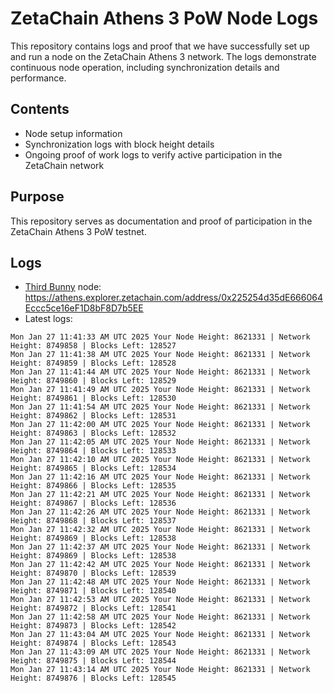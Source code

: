 # ZetaChain Athens 3 PoW Node Logs
This repository contains logs and proof that we have successfully set up and run a node on the ZetaChain Athens 3 network. The logs demonstrate continuous node operation, including synchronization details and performance.

## Contents
- Node setup information
- Synchronization logs with block height details
- Ongoing proof of work logs to verify active participation in the ZetaChain network

## Purpose
This repository serves as documentation and proof of participation in the ZetaChain Athens 3 PoW testnet.

## Logs

- [Third Bunny](https://thirdbunny.xyz/) node: https://athens.explorer.zetachain.com/address/0x225254d35dE666064Eccc5ce16eF1D8bF8D7b5EE
- Latest logs:
```
Mon Jan 27 11:41:33 AM UTC 2025 Your Node Height: 8621331 | Network Height: 8749858 | Blocks Left: 128527
Mon Jan 27 11:41:38 AM UTC 2025 Your Node Height: 8621331 | Network Height: 8749859 | Blocks Left: 128528
Mon Jan 27 11:41:44 AM UTC 2025 Your Node Height: 8621331 | Network Height: 8749860 | Blocks Left: 128529
Mon Jan 27 11:41:49 AM UTC 2025 Your Node Height: 8621331 | Network Height: 8749861 | Blocks Left: 128530
Mon Jan 27 11:41:54 AM UTC 2025 Your Node Height: 8621331 | Network Height: 8749862 | Blocks Left: 128531
Mon Jan 27 11:42:00 AM UTC 2025 Your Node Height: 8621331 | Network Height: 8749863 | Blocks Left: 128532
Mon Jan 27 11:42:05 AM UTC 2025 Your Node Height: 8621331 | Network Height: 8749864 | Blocks Left: 128533
Mon Jan 27 11:42:10 AM UTC 2025 Your Node Height: 8621331 | Network Height: 8749865 | Blocks Left: 128534
Mon Jan 27 11:42:16 AM UTC 2025 Your Node Height: 8621331 | Network Height: 8749866 | Blocks Left: 128535
Mon Jan 27 11:42:21 AM UTC 2025 Your Node Height: 8621331 | Network Height: 8749867 | Blocks Left: 128536
Mon Jan 27 11:42:26 AM UTC 2025 Your Node Height: 8621331 | Network Height: 8749868 | Blocks Left: 128537
Mon Jan 27 11:42:32 AM UTC 2025 Your Node Height: 8621331 | Network Height: 8749869 | Blocks Left: 128538
Mon Jan 27 11:42:37 AM UTC 2025 Your Node Height: 8621331 | Network Height: 8749869 | Blocks Left: 128538
Mon Jan 27 11:42:42 AM UTC 2025 Your Node Height: 8621331 | Network Height: 8749870 | Blocks Left: 128539
Mon Jan 27 11:42:48 AM UTC 2025 Your Node Height: 8621331 | Network Height: 8749871 | Blocks Left: 128540
Mon Jan 27 11:42:53 AM UTC 2025 Your Node Height: 8621331 | Network Height: 8749872 | Blocks Left: 128541
Mon Jan 27 11:42:58 AM UTC 2025 Your Node Height: 8621331 | Network Height: 8749873 | Blocks Left: 128542
Mon Jan 27 11:43:04 AM UTC 2025 Your Node Height: 8621331 | Network Height: 8749874 | Blocks Left: 128543
Mon Jan 27 11:43:09 AM UTC 2025 Your Node Height: 8621331 | Network Height: 8749875 | Blocks Left: 128544
Mon Jan 27 11:43:14 AM UTC 2025 Your Node Height: 8621331 | Network Height: 8749876 | Blocks Left: 128545
```
